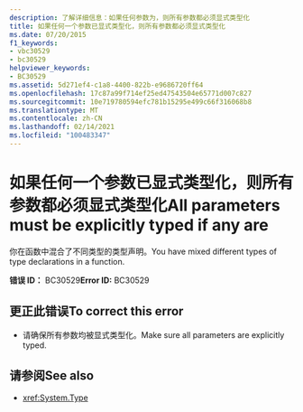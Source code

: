 ```yaml
---
description: 了解详细信息：如果任何参数为，则所有参数都必须显式类型化
title: 如果任何一个参数已显式类型化，则所有参数都必须显式类型化
ms.date: 07/20/2015
f1_keywords:
- vbc30529
- bc30529
helpviewer_keywords:
- BC30529
ms.assetid: 5d271ef4-c1a8-4400-822b-e9686720ff64
ms.openlocfilehash: 17c87a99f714ef25ed47543504e65771d007c827
ms.sourcegitcommit: 10e719780594efc781b15295e499c66f316068b8
ms.translationtype: MT
ms.contentlocale: zh-CN
ms.lasthandoff: 02/14/2021
ms.locfileid: "100483347"
---
```

# <a name="all-parameters-must-be-explicitly-typed-if-any-are"></a><span data-ttu-id="41219-103">如果任何一个参数已显式类型化，则所有参数都必须显式类型化</span><span class="sxs-lookup"><span data-stu-id="41219-103">All parameters must be explicitly typed if any are</span></span>

<span data-ttu-id="41219-104">你在函数中混合了不同类型的类型声明。</span><span class="sxs-lookup"><span data-stu-id="41219-104">You have mixed different types of type declarations in a function.</span></span>  
  
 <span data-ttu-id="41219-105">**错误 ID：** BC30529</span><span class="sxs-lookup"><span data-stu-id="41219-105">**Error ID:** BC30529</span></span>  
  
## <a name="to-correct-this-error"></a><span data-ttu-id="41219-106">更正此错误</span><span class="sxs-lookup"><span data-stu-id="41219-106">To correct this error</span></span>  
  
- <span data-ttu-id="41219-107">请确保所有参数均被显式类型化。</span><span class="sxs-lookup"><span data-stu-id="41219-107">Make sure all parameters are explicitly typed.</span></span>  
  
## <a name="see-also"></a><span data-ttu-id="41219-108">请参阅</span><span class="sxs-lookup"><span data-stu-id="41219-108">See also</span></span>

- <xref:System.Type>
